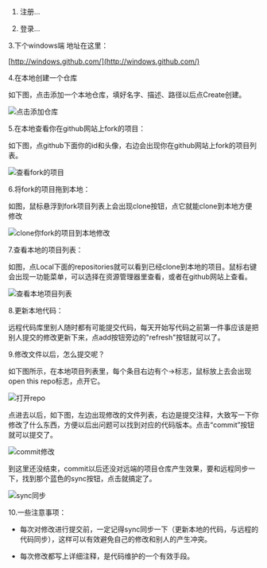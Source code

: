 1. 注册...

2. 登录...

3.下个windows端 地址在这里：

[http://windows.github.com/](http://windows.github.com/)


4.在本地创建一个仓库

如下图，点击添加一个本地仓库，填好名字、描述、路径以后点Create创建。

![点击添加仓库](http://ww1.sinaimg.cn/mw690/628085d9jw1e31smg5kgtj.jpg "添加仓库")


5.在本地查看你在github网站上fork的项目：

如下图，点github下面你的id和头像，右边会出现你在github网站上fork的项目列表。

![查看fork的项目](http://ww3.sinaimg.cn/mw690/628085d9jw1e31sq3q8y7j.jpg "查看fork")


6.将fork的项目拖到本地：

如图，鼠标悬浮到fork项目列表上会出现clone按钮，点它就能clone到本地方便修改

![clone你fork的项目到本地修改](http://ww1.sinaimg.cn/mw690/628085d9jw1e31st7nqrtj.jpg "clone")


7.查看本地的项目列表：

如图，点Local下面的repositories就可以看到已经clone到本地的项目。鼠标右键会出现一功能菜单，可以选择在资源管理器里查看，或者在github网站上查看。

![查看本地项目列表](http://ww3.sinaimg.cn/mw690/628085d9jw1e31swarnc5j.jpg "查看本地项目")


8.更新本地代码：

远程代码库里别人随时都有可能提交代码，每天开始写代码之前第一件事应该是把别人提交的修改更新下来，点add按钮旁边的"refresh"按钮就可以了。


9.修改文件以后，怎么提交呢？

如下图所示，在本地项目列表里，每个条目右边有个→标志，鼠标放上去会出现open this repo标志，点开它。

![打开repo](http://ww1.sinaimg.cn/mw690/628085d9jw1e31t00z8pej.jpg "open")

点进去以后，如下图，左边出现修改的文件列表，右边是提交注释，大致写一下你修改了什么东西，方便以后出问题可以找到对应的代码版本。点击“commit”按钮就可以提交了。

![commit修改](http://ww1.sinaimg.cn/large/628085d9jw1e31t2jyvjmj.jpg "commit修改")

到这里还没结束，commit以后还没对远端的项目仓库产生效果，要和远程同步一下，找到那个蓝色的sync按钮，点击就搞定了。

![sync同步](http://ww1.sinaimg.cn/mw690/628085d9jw1e31t65bzltj.jpg "sync同步")


10.一些注意事项： 

* 每次对修改进行提交前，一定记得sync同步一下（更新本地的代码，与远程的代码同步），这样可以有效避免自己的修改和别人的产生冲突。

* 每次修改都写上详细注释，是代码维护的一个有效手段。






